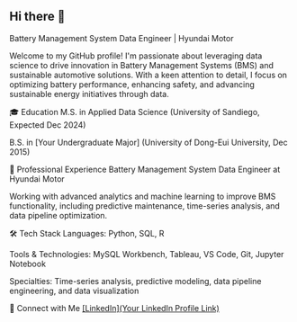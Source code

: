 ## Hi there 👋

Battery Management System Data Engineer | Hyundai Motor

Welcome to my GitHub profile! I'm passionate about leveraging data science to drive innovation in Battery Management Systems (BMS) and sustainable automotive solutions. With a keen attention to detail, I focus on optimizing battery performance, enhancing safety, and advancing sustainable energy initiatives through data.

🎓 Education
M.S. in Applied Data Science (University of Sandiego, Expected Dec 2024)

B.S. in [Your Undergraduate Major] (University of Dong-Eui University, Dec 2015)

💼 Professional Experience
Battery Management System Data Engineer at Hyundai Motor

Working with advanced analytics and machine learning to improve BMS functionality, including predictive maintenance, time-series analysis, and data pipeline optimization.

🛠 Tech Stack
Languages: Python, SQL, R

Tools & Technologies: MySQL Workbench, Tableau, VS Code, Git, Jupyter Notebook

Specialties: Time-series analysis, predictive modeling, data pipeline engineering, and data visualization

🔗 Connect with Me
[[LinkedIn](Your LinkedIn Profile Link)](https://www.linkedin.com/in/subin-an-4b9627170/)
